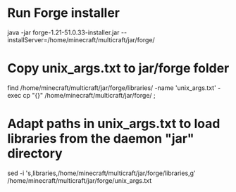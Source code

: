 # Run Forge installer
java -jar forge-1.21-51.0.33-installer.jar --installServer=/home/minecraft/multicraft/jar/forge/
# Copy unix_args.txt to jar/forge folder
find /home/minecraft/multicraft/jar/forge/libraries/ -name 'unix_args.txt' -exec cp "{}" /home/minecraft/multicraft/jar/forge/ \;
# Adapt paths in unix_args.txt to load libraries from the daemon "jar" directory
sed -i 's,libraries,/home/minecraft/multicraft/jar/forge/libraries,g' /home/minecraft/multicraft/jar/forge/unix_args.txt
